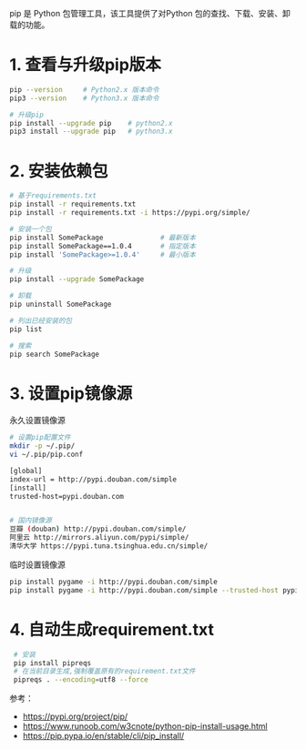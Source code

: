 pip 是 Python 包管理工具，该工具提供了对Python 包的查找、下载、安装、卸载的功能。 

# 1. 查看与升级pip版本

```bash
pip --version     # Python2.x 版本命令
pip3 --version    # Python3.x 版本命令

# 升级pip
pip install --upgrade pip    # python2.x
pip3 install --upgrade pip   # python3.x
```

# 2. 安装依赖包

```bash
# 基于requirements.txt
pip install -r requirements.txt
pip install -r requirements.txt -i https://pypi.org/simple/

# 安装一个包
pip install SomePackage              # 最新版本
pip install SomePackage==1.0.4       # 指定版本
pip install 'SomePackage>=1.0.4'     # 最小版本

# 升级
pip install --upgrade SomePackage

# 卸载
pip uninstall SomePackage

# 列出已经安装的包
pip list

# 搜索
pip search SomePackage
```

# 3. 设置pip镜像源

永久设置镜像源

```bash
# 设置pip配置文件
mkdir -p ~/.pip/
vi ~/.pip/pip.conf

[global] 
index-url = http://pypi.douban.com/simple 
[install] 
trusted-host=pypi.douban.com


# 国内镜像源
豆瓣 (douban) http://pypi.douban.com/simple/ 
阿里云 http://mirrors.aliyun.com/pypi/simple/
清华大学 https://pypi.tuna.tsinghua.edu.cn/simple/
```

临时设置镜像源

```bash
pip install pygame -i http://pypi.douban.com/simple
pip install pygame -i http://pypi.douban.com/simple --trusted-host pypi.douban.com
```

# 4. 自动生成requirement.txt

```bash
 # 安装
 pip install pipreqs
 # 在当前目录生成,强制覆盖原有的requirement.txt文件
 pipreqs . --encoding=utf8 --force
```



参考：

- https://pypi.org/project/pip/
- https://www.runoob.com/w3cnote/python-pip-install-usage.html
- https://pip.pypa.io/en/stable/cli/pip_install/
